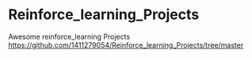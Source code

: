 # Reinforce_learning_Projects
Awesome reinforce_learning Projects
https://github.com/1411279054/Reinforce_learning_Projects/tree/master
